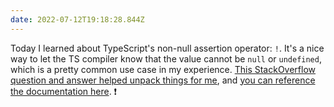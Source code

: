 ```yaml
---
date: 2022-07-12T19:18:28.844Z
---
```


Today I learned about TypeScript's non-null assertion operator: `!`. It's a nice way to let the TS compiler know that the value cannot be `null` or `undefined`, which is a pretty common use case in my experience. [This StackOverflow question and answer helped unpack things for me](https://stackoverflow.com/questions/42273853/in-typescript-what-is-the-exclamation-mark-bang-operator-when-dereferenci), and [you can reference the documentation here](https://www.typescriptlang.org/docs/handbook/release-notes/typescript-2-0.html#non-null-assertion-operator). ❗️

